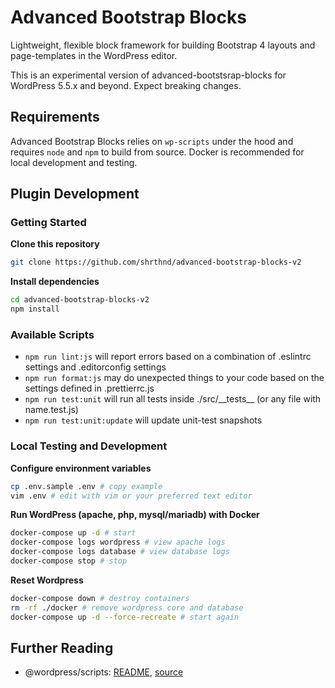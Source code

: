 # Advanced Bootstrap Blocks

Lightweight, flexible block framework for building Bootstrap 4 layouts and 
page-templates in the WordPress editor. 

This is an experimental version of advanced-bootstsrap-blocks for WordPress 
5.5.x and beyond. Expect breaking changes.

## Requirements

Advanced Bootstrap Blocks relies on `wp-scripts` under the hood and requires
`node` and `npm` to build from source. Docker is recommended for local development and testing.

## Plugin Development

### Getting Started

**Clone this repository**
  ```sh
  git clone https://github.com/shrthnd/advanced-bootstrap-blocks-v2
  ```

**Install dependencies**
  ```sh
  cd advanced-bootstrap-blocks-v2
  npm install
  ```

### Available Scripts

* `npm run lint:js` will report errors based on a combination of .eslintrc 
settings and .editorconfig settings
* `npm run format:js` may do unexpected things to your code based on the 
settings defined in .prettierrc.js
* `npm run test:unit` will run all tests inside ./src/\_\_tests\_\_ (or any 
file with name.test.js)
* `npm run test:unit:update` will update unit-test snapshots

### Local Testing and Development

**Configure environment variables**
  ```sh
  cp .env.sample .env # copy example
  vim .env # edit with vim or your preferred text editor
  ```

**Run WordPress (apache, php, mysql/mariadb) with Docker**
  ```sh 
  docker-compose up -d # start
  docker-compose logs wordpress # view apache logs
  docker-compose logs database # view database logs
  docker-compose stop # stop
  ```
**Reset Wordpress**
  ```sh
  docker-compose down # destroy containers
  rm -rf ./docker # remove wordpress core and database
  docker-compose up -d --force-recreate # start again
  ```

## Further Reading

* @wordpress/scripts:  [README](https://github.com/WordPress/gutenberg/blob/master/packages/scripts/README.md), [source](https://github.com/WordPress/gutenberg/blob/master/packages/scripts/config/jest-unit.config.js)
